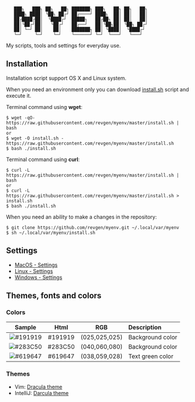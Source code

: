 ```
   ███┐   ███┐ ██┐   ██┐ ███████┐ ███┐   ██┐ ██┐   ██┐
   ████┐ ████│ └██┐ ██┌┘ ██┌────┘ ████┐  ██│ ██│   ██│
   ██┌████┌██│  └████┌┘  █████┐   ██┌██┐ ██│ ██│   ██│
   ██│└██┌┘██│   └██┌┘   ██┌──┘   ██│└██┐██│ └██┐ ██┌┘
   ██│ └─┘ ██│    ██│    ███████┐ ██│ └████│  └████┌┘
   └─┘     └─┘    └─┘    └──────┘ └─┘  └───┘   └───┘
```

My scripts, tools and settings for everyday use.


## Installation

Installation script support OS X and Linux system.

When you need an environment only you can download [install.sh] script and execute it.

Terminal command using **wget**:
```
$ wget -qO- https://raw.githubusercontent.com/revgen/myenv/master/install.sh | bash
or
$ wget -O install.sh - https://raw.githubusercontent.com/revgen/myenv/master/install.sh
$ bash ./install.sh
```

Terminal command using **curl**:
```
$ curl -L https://raw.githubusercontent.com/revgen/myenv/master/install.sh | bash
or
$ curl -L https://raw.githubusercontent.com/revgen/myenv/master/install.sh > install.sh
$ bash ./install.sh
```

When you need an ability to make a changes in the repository:
```
$ git clone https://github.com/revgen/myenv.git ~/.local/var/myenv
$ sh ~/.local/var/myenv/install.sh
```

## Settings

* [MacOS - Settings](https://github.com/revgen/myenv/tree/master/setup/macos#os-x-settings-tools-and-applications)
* [Linux - Settings](https://github.com/revgen/myenv/tree/master/setup/linux#linux-settings-tools-and-applications)
* [Windows - Settings](https://github.com/revgen/myenv/tree/master/setup/windows#windows-core-tools)


## Themes, fonts and colors 

### Colors

| Sample |  Html  |      RGB     | Description        |
|:--:|:-----:|:------------:|:-------------------|
|![#191919][color-191919]|#191919|(025,025,025) | Background color   |
|![#283C50][color-283C50]|#283C50|(040,060,080) | Background color   |
|![#619647][color-619647]|#619647|(038,059,028) | Text green color   |


### Themes

* Vim: [Dracula theme](https://github.com/dracula/vim/tree/master/colors)
* IntelliJ: [Darcula theme](http://www.eclipsecolorthemes.org/?view=theme&id=14569)


[install.sh]: https://raw.githubusercontent.com/revgen/myenv/master/install.sh
[color-191919]: http://dummyimage.com/32x32/191919/191919.png
[color-283C50]: http://dummyimage.com/32x32/283C50/283C50.png
[color-619647]: http://dummyimage.com/32x32/619647/619647.png

